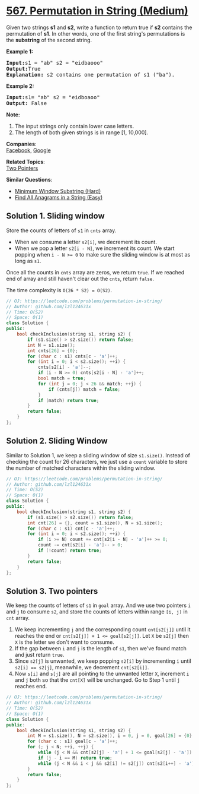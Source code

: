 # [567. Permutation in String (Medium)](https://leetcode.com/problems/permutation-in-string/)

Given two strings <b>s1</b> and <b>s2</b>, write a function to return true if <b>s2</b> contains the permutation of <b>s1</b>. In other words, one of the first string's permutations is the <b>substring</b> of the second string.

<p><b>Example 1:</b><br>
</p><pre><b>Input:</b>s1 = "ab" s2 = "eidbaooo"
<b>Output:</b>True
<b>Explanation:</b> s2 contains one permutation of s1 ("ba").
</pre>
<p></p>

<p><b>Example 2:</b><br>
</p><pre><b>Input:</b>s1= "ab" s2 = "eidboaoo"
<b>Output:</b> False
</pre>
<p></p>

<p><b>Note:</b><br>
</p><ol>
<li>The input strings only contain lower case letters.</li>
<li>The length of both given strings is in range [1, 10,000].</li>
</ol>
<p></p>

**Companies**:  
[Facebook](https://leetcode.com/company/facebook), [Google](https://leetcode.com/company/google)

**Related Topics**:  
[Two Pointers](https://leetcode.com/tag/two-pointers/)

**Similar Questions**:
* [Minimum Window Substring (Hard)](https://leetcode.com/problems/minimum-window-substring/)
* [Find All Anagrams in a String (Easy)](https://leetcode.com/problems/find-all-anagrams-in-a-string/)

## Solution 1. Sliding window

Store the counts of letters of `s1` in `cnts` array.

* When we consume a letter `s2[i]`, we decrement its count.
* When we pop a letter `s2[i - N]`, we increment its count. We start popping when `i - N >= 0` to make sure the sliding window is at most as long as `s1`.

Once all the counts in `cnts` array are zeros, we return `true`. If we reached end of array and still haven't clear out the `cnts`, return `false`.

The time complexity is `O(26 * S2) = O(S2)`.

```cpp
// OJ: https://leetcode.com/problems/permutation-in-string/
// Author: github.com/lzl124631x
// Time: O(S2)
// Space: O(1)
class Solution {
public:
    bool checkInclusion(string s1, string s2) {
        if (s1.size() > s2.size()) return false;
        int N = s1.size();
        int cnts[26] = {0};
        for (char c : s1) cnts[c - 'a']++;
        for (int i = 0; i < s2.size(); ++i) {
            cnts[s2[i] - 'a']--;
            if (i - N >= 0) cnts[s2[i - N] - 'a']++;
            bool match = true;
            for (int j = 0; j < 26 && match; ++j) {
                if (cnts[j]) match = false;
            }
            if (match) return true;
        }
        return false;
    }
};
```

## Solution 2. Sliding Window

Similar to Solution 1, we keep a sliding window of size `s1.size()`. Instead of checking the count for 26 characters, we just use a `count` variable to store the number of matched characters within the sliding window.

```cpp
// OJ: https://leetcode.com/problems/permutation-in-string/
// Author: github.com/lzl124631x
// Time: O(S2)
// Space: O(1)
class Solution {
public:
    bool checkInclusion(string s1, string s2) {
        if (s1.size() > s2.size()) return false;
        int cnt[26] = {}, count = s1.size(), N = s1.size();
        for (char c : s1) cnt[c - 'a']++;
        for (int i = 0; i < s2.size(); ++i) {
            if (i >= N) count += cnt[s2[i - N] - 'a']++ >= 0;
            count -= cnt[s2[i] - 'a']-- > 0;
            if (!count) return true;
        }
        return false;
    }
};
```

## Solution 3. Two pointers

We keep the counts of letters of `s1` in `goal` array. And we use two pointers `i` and `j` to consume `s2`, and store the counts of letters within range `[i, j)` in `cnt` array.

1. We keep incrementing `j` and the corresponding count `cnt[s2[j]]` until it reaches the end or `cnt[s2[j]] + 1 <= goal[s2[j]]`. Let `X` be `s2[j]` then `X` is the letter we don't want to consume.
2. If the gap between `i` and `j` is the length of `s1`, then we've found match and just return `true`.
4. Since `s2[j]` is unwanted, we keep popping `s2[i]` by incrementing `i` until `s2[i] == s2[j]`, meanwhile, we decrement `cnt[s2[i]]`.
5. Now `s[i]` and `s[j]` are all pointing to the unwanted letter `X`, increment `i` and `j` both so that the `cnt[X]` will be unchanged. Go to Step 1 until `j` reaches end.

```cpp
// OJ: https://leetcode.com/problems/permutation-in-string/
// Author: github.com/lzl124631x
// Time: O(S2)
// Space: O(1)
class Solution {
public:
    bool checkInclusion(string s1, string s2) {
        int M = s1.size(), N = s2.size(), i = 0, j = 0, goal[26] = {0}, cnt[26] = {0};
        for (char c : s1) goal[c - 'a']++;
        for (; j < N; ++i, ++j) {
            while (j < N && cnt[s2[j] - 'a'] + 1 <= goal[s2[j] - 'a']) cnt[s2[j++] - 'a']++;
            if (j - i == M) return true;
            while (j < N && i < j && s2[i] != s2[j]) cnt[s2[i++] - 'a']--;
        }
        return false;
    }
};
```